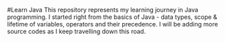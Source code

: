 #Learn Java
This repository represents my learning journey in Java programming. I started right from the basics of Java - data types, scope & lifetime of variables, operators and their precedence. I will be adding more source codes as I keep travelling down this road. 